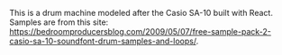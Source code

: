 This is a drum machine modeled after the Casio SA-10 built with React. Samples are from this site: https://bedroomproducersblog.com/2009/05/07/free-sample-pack-2-casio-sa-10-soundfont-drum-samples-and-loops/. 